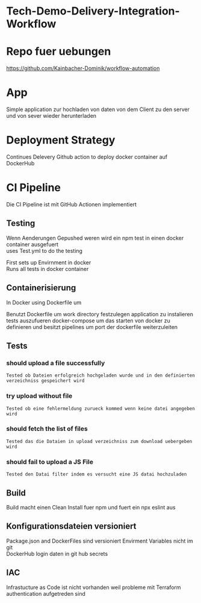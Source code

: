 # Tech-Demo-Delivery-Integration-Workflow

# Repo fuer uebungen
https://github.com/Kainbacher-Dominik/workflow-automation

# App 
Simple application zur hochladen von daten von dem Client zu den server und von sever wieder herunterladen

# Deployment Strategy
Continues Delevery 
Github action to deploy docker container auf DockerHub

# CI Pipeline 
Die CI Pipeline ist mit GitHub Actionen implementiert  

## Testing 
Wenn Aenderungen Gepushed weren wird ein npm test in einen docker container ausgefuert      
uses Test.yml to do the testing

First sets up Envirnment in docker      
Runs all tests in docker container

## Containerisierung
In Docker using Dockerfile um 

Benutzt Dockerfile um work directory festzulegen application zu instalieren tests auszufueren 
docker-compose um das starten von docker zu definieren und besitzt pipelines um port der dockerfile weiterzuleiten

## Tests
### should upload a file successfully
    Tested ob Dateien erfolgreich hochgeladen wurde und in den definierten verzeichniss gespeichert wird

### try upload without file
    Tested ob eine fehlermeldung zurueck kommed wenn keine datei angegeben wird

### should fetch the list of files
    Tested das die Dataien in upload verzeichniss zum download uebergeben wird

### should fail to upload a JS File
    Tested den Datai filter indem es versucht eine JS datai hochzuladen 

## Build 
Build macht einen Clean Install fuer npm und fuert ein npx eslint aus

## Konfigurationsdateien versioniert
Package.json and DockerFiles sind versioniert
Envirment Variables nicht im git    
DockerHub login daten in git hub secrets

## IAC
Infrastucture as Code ist nicht vorhanden weil probleme mit Terraform authentication aufgetreden sind
